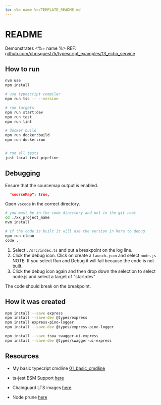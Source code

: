```yaml
---
to: <%= name %>/TEMPLATE_README.md
---
```

# README

Demonstrates <%= name %>
REF: [github.com/chrisguest75/typescript_examples/13_echo_service](https://github.com/chrisguest75/typescript_examples/tree/master/13_echo_service)  

## How to run

```sh
nvm use
npm install

# use typescript compiler
npm run tsc -- --version  

# run targets
npm run start:dev
npm run test
npm run lint

# docker build
npm run docker:build
npm run docker:run


# run all tests
just local-test-pipeline
```

## Debugging

Ensure that the sourcemap output is enabled.  

```json
  "sourceMap": true,  
```

Open `vscode` in the correct directory.  

```sh
# you must be in the code directory and not in the git root
cd ./xx_project_name
nvm install

# if the code is built it will use the version in here to debug
npm run clean
code .
```

1. Select `./src/index.ts` and put a breakpoint on the log line.  
2. Click the debug icon. Click on create a `launch.json` and select `node.js` NOTE: If you select Run and Debug it will fail because the code is not built.  
3. Click the debug icon again and then drop down the selection to select node.js and select a target of "start:dev"

The code should break on the breakpoint.  

## How it was created

```sh
npm install --save express 
npm install --save-dev @types/express
npm install express-pino-logger
npm install --save-dev @types/express-pino-logger

npm install --save tsoa swagger-ui-express
npm install --save-dev @types/swagger-ui-express
```

## Resources

* My basic typecript cmdline [01_basic_cmdline](https://github.com/chrisguest75/typescript_examples/tree/master/01_basic_cmdline)
* ts-jest ESM Support [here](https://kulshekhar.github.io/ts-jest/docs/guides/esm-support/#support-mts-extension)  

* Chainguard LTS images [here](https://images.chainguard.dev/directory/image/node-lts/versions)
* Node prune [here](https://github.com/tj/node-prune/tree/master)  
